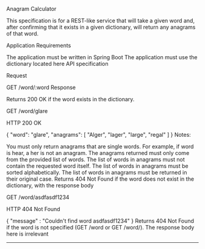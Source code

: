 Anagram Calculator

This specification is for a REST-like service that will take a given word and, after confirming that it exists in a given dictionary, will return any anagrams of that word.

Application Requirements

The application must be written in Spring Boot
The application must use the dictionary located here
API specification

Request

GET /word/:word
Response

Returns 200 OK if the word exists in the dictionary.

GET /word/glare

HTTP 200 OK

{
    "word": "glare",
    "anagrams": [
      "Alger",
      "lager",
      "large",
      "regal"
    ]
}
Notes:

You must only return anagrams that are single words. For example, if word is hear, a her is not an anagram.
The anagrams returned must only come from the provided list of words.
The list of words in anagrams must not contain the requested word itself.
The list of words in anagrams must be sorted alphabetically.
The list of words in anagrams must be returned in their original case.
Returns 404 Not Found if the word does not exist in the dictionary, with the response body

GET /word/asdfasdf1234

HTTP 404 Not Found

{ "message" : "Couldn't find word asdfasdf1234" }
Returns 404 Not Found if the word is not specified (GET /word or GET /word/). The response body here is irrelevant

---------------------------------------------------------------------------------------------------------------------


